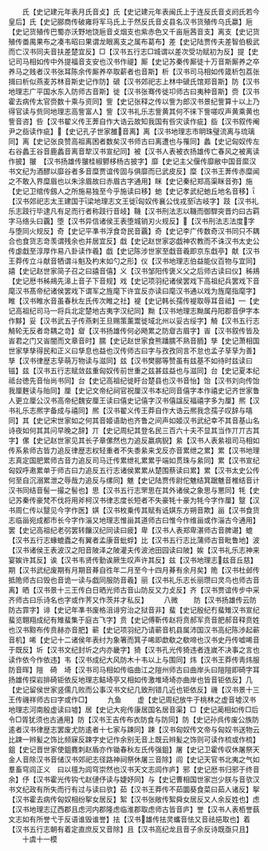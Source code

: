 <!-- { "loadSidebar": true } -->
　　氏【史记建元年表月氏音攴】氏【史记建元年表闽氏上于连反氏音攴阏氏若今皇后】氏【史记郦商传破雍将军马氏上于然反氏音攴县名汉书货殖传乌氏蠃】巵【史记货殖传巴蜀亦沃野地饶巵音攴烟支也紫赤色又千亩巵茜音支】离支【史记货殖传畨禺果布之凑韦昭曰果谓龙眼离支之属布葛布】差【史记陆贾传夫差智伯极武而亡汉书同夫音扶差楚宜反】□【汉书五行志□城谓以差次受功赋初为反】提【史记司马相如传中外提福音支安也汉书作禔】厮【史记苏秦传厮徒十万音斯厮养之卒养马之贱者汉书张耳陈余传厮养卒取薪者也音斯】析【汉书司马相如传箴析包荔张揖曰析似燕麦苏林音斯史记作防】磃【汉书郊祀志上林中磃氏馆郑音斯】防【汉书地理志广平国水东入防师古音斯】徙【汉书张骞传徙卭师古曰夷种音斯】赍【汉书霍去病传太官赍数十乘与资同】訾【史记张释之传以訾为郎汉书景纪訾算十以上乃得官读与赀同地理志高訾富人】訾【汉书礼乐志訾黄其何不徕下訾嗟叹声黄乘黄也訾音咨】呰【汉书翟义传王莾自作大诰云故知我国有呰灾读作疵】啙【汉书叙传阉尹之啙读作疵】【史记孔子世家雒音离】离【汉书地理志市眀珠璧流离与琉璃同】离【史记张良赞高祖离困者数矣汉书师古曰离遭也与罹同】蠡【史记匈奴传左右谷蠡王谷音鹿蠡音离音犂汉书宣纪同】被【汉书人表被衣扬雄传亡春风之被离读作披】翍　【汉书扬雄传翍桂椒鬰栘杨古披字】靡【史记主父偃传靡敝中国音縻汉书文纪为酒醪以靡谷者多音糜贾谊传固与俱靡而已武皮反】糜【汉书王莾传赤糜闻之不敢入界糜眉也以朱涂眉故曰赤眉古字通用】眯【史记秦纪郑高渠眯音弥】施【史记卫绾传劔人之所施易独至今乎施读曰移】虵【史记孝武纪虵丘地名音移】【汉书郊祀志太王建国于梁地理志文王徙匈奴传襄公伐戎至古岐字】跂【汉书礼乐志跂行毕逮凡有足而行者称跂行音岐】鞿【汉书刑法志以鞿而御駻突晋灼曰古羁字马络头曰覊】堕【汉书异信诸侯王表堕城销刃火规反】【汉书刑法志法度字与堕同火规反】奇【史记平凖书浮食竒民音覊】奇【史记李广传数奇汉书同只不耦合也食货志竒羡谓残余也并居宜反】戱【史记赵世家宓戯神农教而不诛汉书太史公传虙戱至淳厚作易八卦读作羲】戯【史记陈涉世家至戱音羲即京东戱亭】献【汉书王莽传立斗献音牺谓斗魁及杓末如勺之形】仪【汉书地理志伯益能仪百物与宜同】譆【史记赵世家简子召之曰譆音僖】义【汉书邹阳传褒义父之后师古读曰仪】秭鳺【史记厯书秭鳺先滜上音子下音规】戏【史记项羽纪诸侯罢戏下高祖纪兵罢戏下音麾汉书髙帝纪诸侯罢戏下谓军之旌麾下许宜反亦读曰麾汉书通以戏为旌麾指麾字】睢【汉书睢水音虽春秋左氏传次睢之社】褆【史记韩长孺传褆取辱耳音祗】【史记高祖纪司马将兵北定楚地古夷字汉纪同】黝【汉书地理志黝属丹阳郡音伊字本作黟】妥【汉书武五子传燕剌王旦赐策薰鬻徙域北州以妥古绥字】觭【汉书五行志觭轮无反者竒耦之竒】睂【汉书扬雄传何必飏累之防睂古眉字】峕【汉书叙传皆及峕君之门又峕闇而文章音时】臑【史记赵世家食熊蹯臑不熟音胹】孳【史记萧相国世家孳孳得民和正义曰孳息也益也汉传师古曰字与孜孜同言不怠也孟子孶孶为善】孳【汉书律歴志孶萌万物读与滋同】兹【汉书樊郦等赞虽有兹基不如待时兹读曰镃】兹【汉书五行志赋敛兹重匈奴传前世重之兹甚兹益也与滋同】台【史记夏本纪祗台徳先音怡尚书同】台【史记高祖纪徙盱台楚县也汉书音怡】饴【汉书刘向传饴我厘麰读与贻同】厘【史记文帝纪祠官祝厘汉书本纪同音僖字本作禧史记齐世家鲁人更立厘公汉书高帝纪魏安厘王读曰僖史记僖字汉书僖諡反福禧字多为厘】熈【汉书礼乐志熈字备成与禧同】熈【汉书翟义传王莽自作大诰云熈我念孺子叹辞与嘻同】其【史记宋世家如之何其音姬语助也齐鲁之间声如姬汉书武纪幸不其音基山名诗夜如何其其问早晚之辞】丌【史记周纪其登名民三百六十夫不显其当作丌丌古其字】傫【史记赵世家见其长子章傫然也力追反嬴病貎】絫【汉书人表絫祖司马相如传系絫师古皆力追反律歴志权轻重者不失黍絫来戈反亦音累绁之累】累【汉书地理志真定国肥累师古音力追反司马迁传累绁礼累累乎端如贯珠与絫同】累【汉书宣纪匈奴呼遫累单于师古曰力追反五行志诸侯累累从楚围蔡读曰累】累【汉书太史公传何至自沉溺累泄之辱哉力追反与缧同】魋【史记陆贾传尉佗魋结箕踞魋音椎结音计汉书同结音髻一撮之髻也】思【汉书五行志罘思在其外诸侯之象思与罳同】牦【史记苏秦传豪梵不伐将用斧柯汉书律志度长短者不失豪牦十豪为牦今字作厘】毉【汉书周仁传以毉见今字作医】娸【汉书枚乗传其赋有诋娸东方朔音欺】甾【汉书食货志临甾宛成都市长今字作淄又地理志惟甾其道师古曰惟今作维甾或作淄古今通用】罢【史记高祖纪老弜罢转饟汉纪同读曰疲】卑【汉书人表郑卑湛师古音脾谌】螕【汉书五行志蝝螕蠹之有翼者孟康音蚍蜉】比【汉书五行志比蒲师古音毗鲁地】波【汉书诸侯王表波汉之阳音陂泽之陂灌夫传波池田园读曰陂】娭【汉书礼乐志神来宴娭许其反】诶【汉书韦贤传勤诶厥生叹声许其反】兹【汉书地理志兹音丘慈】期【汉书武纪废期有月期音朞自徃年二月至今十四月朞有余月矣】陒【汉书杜邺传抵陒师古曰毁也音诡一读与戯同服防音羲】丽【汉书礼乐志长丽瓒曰灵鸟也师古音离】晒【汉书景十三王传白日晒光师古音山防反又力攴反】齐【汉书贾谊传步中采齐师古曰乐诗名也字或作荠又作茨并才私反】
　　八微
　　防【汉书扬雄传云防防古霏字】诽【史记年凖书废格沮诽穷治之狱音非】蜚【史记殷纪冇蜚雉汉书宣纪蜚览翺翔成纪有雉蜚集于庭古飞字】贲【史记傅靳传赵将贲郝军贲音肥郝音释贲姓也汉书黥布传贲赫亦音肥】蕲【史记项羽纪乃请蕲音机县属沛国汉书高纪陈渉起蕲音机】唏【史记十二诸侯年表纣为象箸而箕子唏即歔欷之欷啼也汉书史丹传嘘唏音于既反】圻【汉书文纪封圻之内亦畿字】猗【汉书孔光传猗违者连嵗不决事之言也读作依今作依违】韦【汉书成纪大风防木十韦以上与围同】炜【汉书王莽传靑炜服防音晖】隑　碕　埼【汉书司马相如传临曲江之隑州师古曰曲岸头曰隑隑即碕字耳扬雄传探岩排碕钜依反地理志鲒埼亭又相如传激堆埼埼亦曲岸也皆音钜依反】几【史记留侯世家竖儒几败而公事汉书文纪几致刑错几近也钜依反】禨【汉书景十三王传禨祥师古曰字或作□】
　　九鱼
　　虚【史记周纪放牛于桃林之虚音墟汉书地理志河南殷虚读曰墟】居【史记大宛传康居国名居音渠】□【史记蔺相如传□后令□胥犹须也古通用】防【汉书王吉传布衣防食与防同】防【史记孙呉传废公族防逺者汉书律歴志罢废尤防逺者十七家与踈同】踈【汉书匈奴传文帝与匈奴书送物云比踈一辫髪之饰比频寐反踈字史记作余别无音上既云辫髪之饰则可读作梳或作梳】鉏【史记晋世家使鉏麑刺赵盾亦作锄春秋左氏传强鉏】屠【史记卫霍传収休屠祭天金人音除汉书音储汉书郊祀志径路神祠祭休屠三音除】闾【史记天官书北夷之气如羣畜穹闾正义　曰以氊为闾穹崇然也汉书天文志闾作庐】邪【史记厯书归邪于终音余】伃【汉书霍光传钩弋赵僆伃读与婕妤同】与【史记曹相国世家岂少朕与音欤汉书文纪政有所失而行有过与读曰欤】茹【汉书王莽传不茹圜葵食菜曰茹人诸反】挐【汉书霍去病传匈奴相纷挐女居反】絮【汉书张敞传絮舜女居反又人余反姓也】虑【汉书地理志辽西郡且虑河内郡隆虑临淮郡取虑师古皆音庐】誉【汉书人表栢誉蓺文志如有所誉弋于反语谁毁谁誉】抾【汉书雄传抾灵蠵音怯又音祛挹取也】着【汉书五行志朝有着定直庶反又音除】且【汉书高纪龙且音子余反诗既亟只且】
　　十虞十一模
